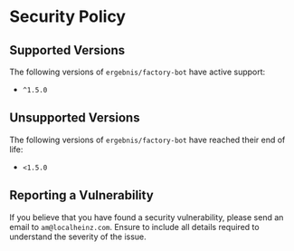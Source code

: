 # Security Policy

## Supported Versions

The following versions of `ergebnis/factory-bot` have active support:

- `^1.5.0`

## Unsupported Versions

The following versions of `ergebnis/factory-bot` have reached their end of life:

- `<1.5.0`

## Reporting a Vulnerability

If you believe that you have found a security vulnerability, please send an email to `am@localheinz.com`. Ensure to include all details required to understand the severity of the issue.
